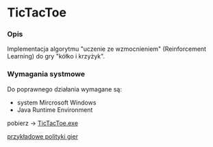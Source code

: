 # TicTacToe

### Opis
Implementacja algorytmu "uczenie ze wzmocnieniem" (Reinforcement Learning) do gry "kółko i krzyżyk".

### Wymagania systmowe
Do poprawnego działania wymagane są:
- system Mircrosoft Windows
- Java Runtime Environment

pobierz -> [TicTacToe.exe](https://github.com/Rejman/TicTacToe/blob/master/TicTacToe.exe?raw=true)

[przykładowe polityki gier](https://github.com/Rejman/TicTacToe/raw/master/policy%20expamles/policy.rar)



